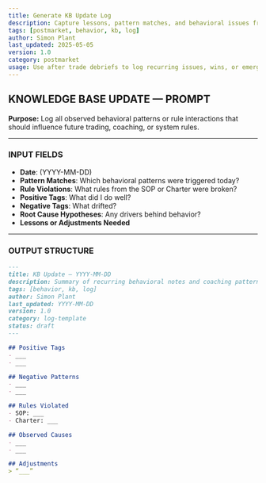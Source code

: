 ```yaml
---
title: Generate KB Update Log  
description: Capture lessons, pattern matches, and behavioral issues from the day's trading to update the knowledge base  
tags: [postmarket, behavior, kb, log]  
author: Simon Plant  
last_updated: 2025-05-05  
version: 1.0  
category: postmarket  
usage: Use after trade debriefs to log recurring issues, wins, or emerging blindspots in `logs/YYYY/kb-updates/YYYY-MM-DD.md`  
---
```


## KNOWLEDGE BASE UPDATE — PROMPT

**Purpose:** Log all observed behavioral patterns or rule interactions that should influence future trading, coaching, or system rules.

---

### INPUT FIELDS
- **Date**: (YYYY-MM-DD)
- **Pattern Matches**: Which behavioral patterns were triggered today?
- **Rule Violations**: What rules from the SOP or Charter were broken?
- **Positive Tags**: What did I do well?
- **Negative Tags**: What drifted?
- **Root Cause Hypotheses**: Any drivers behind behavior?
- **Lessons or Adjustments Needed**

---

### OUTPUT STRUCTURE
```markdown
---
title: KB Update — YYYY-MM-DD
description: Summary of recurring behavioral notes and coaching patterns for the day  
tags: [behavior, kb, log]
author: Simon Plant
last_updated: YYYY-MM-DD
version: 1.0
category: log-template
status: draft
---

## Positive Tags
- ___
- ___

## Negative Patterns
- ___
- ___

## Rules Violated
- SOP: ___
- Charter: ___

## Observed Causes
- ___
- ___

## Adjustments
> “___”